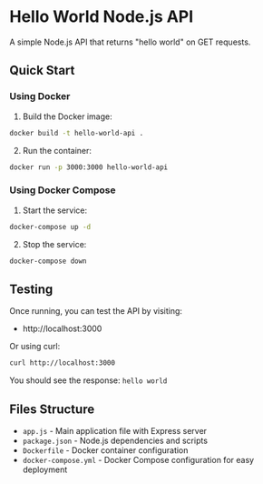 # Hello World Node.js API

A simple Node.js API that returns "hello world" on GET requests.

## Quick Start

### Using Docker

1. Build the Docker image:
```bash
docker build -t hello-world-api .
```

2. Run the container:
```bash
docker run -p 3000:3000 hello-world-api
```

### Using Docker Compose

1. Start the service:
```bash
docker-compose up -d
```

2. Stop the service:
```bash
docker-compose down
```

## Testing

Once running, you can test the API by visiting:
- http://localhost:3000

Or using curl:
```bash
curl http://localhost:3000
```

You should see the response: `hello world`

## Files Structure

- `app.js` - Main application file with Express server
- `package.json` - Node.js dependencies and scripts
- `Dockerfile` - Docker container configuration
- `docker-compose.yml` - Docker Compose configuration for easy deployment